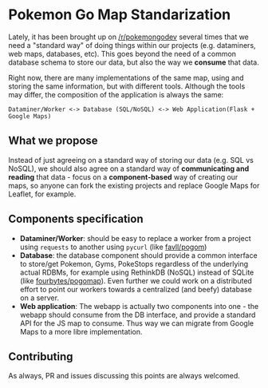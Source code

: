 # Pokemon Go Map Standarization

Lately, it has been brought up on [/r/pokemongodev](https://www.reddit.com/r/pokemongodev/) several times that we need a "standard way" of doing things within our projects (e.g. dataminers, web maps, databases, etc).
This goes beyond the need of a common database schema to store our data, but also the way we **consume** that data.

Right now, there are many implementations of the same map, using and storing the same information, but with different tools. Although the tools may differ, the composition of the application is always the same:

```
Dataminer/Worker <-> Database (SQL/NoSQL) <-> Web Application(Flask + Google Maps)
```

## What we propose

Instead of just agreeing on a standard way of storing our data (e.g. SQL vs NoSQL), we should also agree on a standard way of **communicating and reading** that data - focus on a **component-based** way of creating our maps, so anyone can fork the existing projects and replace Google Maps for Leaflet, for example.

## Components specification

* **Dataminer/Worker**: should be easy to replace a worker from a project using `requests` to another using `pycurl` (like [favll/pogom](https://github.com/favll/pogom))
* **Database**: the database component should provide a common interface to store/get Pokemon, Gyms, PokeStops regardless of the underlying actual RDBMs, for example using RethinkDB (NoSQL) instead of SQLite (like [fourbytes/pogomap](https://github.com/fourbytes/pogomap)). Even further we could work on a distributed effort to point our workers towards a centralized (and beefy) database on a server.
* **Web application**: The webapp is actually two components into one - the webapp should consume from the DB interface, and provide a standard API for the JS map to consume. Thus way we can migrate from Google Maps to a more libre implementation.
 
## Contributing

As always, PR and issues discussing this points are always welcomed.
